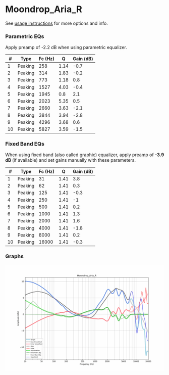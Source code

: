 # Moondrop_Aria_R
See [usage instructions](https://github.com/jaakkopasanen/AutoEq#usage) for more options and info.

### Parametric EQs
Apply preamp of -2.2 dB when using parametric equalizer.

|   # | Type    |   Fc (Hz) |    Q |   Gain (dB) |
|-----|---------|-----------|------|-------------|
|   1 | Peaking |       258 | 1.14 |        -0.7 |
|   2 | Peaking |       314 | 1.83 |        -0.2 |
|   3 | Peaking |       773 | 1.18 |         0.8 |
|   4 | Peaking |      1527 | 4.03 |        -0.4 |
|   5 | Peaking |      1945 | 0.8  |         2.1 |
|   6 | Peaking |      2023 | 5.35 |         0.5 |
|   7 | Peaking |      2660 | 3.63 |        -2.1 |
|   8 | Peaking |      3844 | 3.94 |        -2.8 |
|   9 | Peaking |      4296 | 3.68 |         0.6 |
|  10 | Peaking |      5827 | 3.59 |        -1.5 |

### Fixed Band EQs
When using fixed band (also called graphic) equalizer, apply preamp of **-3.9 dB** (if available) and set gains manually with these parameters.

|   # | Type    |   Fc (Hz) |    Q |   Gain (dB) |
|-----|---------|-----------|------|-------------|
|   1 | Peaking |        31 | 1.41 |         3.8 |
|   2 | Peaking |        62 | 1.41 |         0.3 |
|   3 | Peaking |       125 | 1.41 |        -0.3 |
|   4 | Peaking |       250 | 1.41 |        -1   |
|   5 | Peaking |       500 | 1.41 |         0.2 |
|   6 | Peaking |      1000 | 1.41 |         1.3 |
|   7 | Peaking |      2000 | 1.41 |         1.6 |
|   8 | Peaking |      4000 | 1.41 |        -1.8 |
|   9 | Peaking |      8000 | 1.41 |         0.2 |
|  10 | Peaking |     16000 | 1.41 |        -0.3 |

### Graphs
![](./Moondrop_Aria_R.png)
